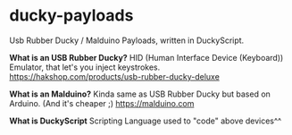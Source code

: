 # ducky-payloads
Usb Rubber Ducky / Malduino Payloads, written in DuckyScript.

**What is an USB Rubber Ducky?**
HID (Human Interface Device (Keyboard)) Emulator, that let's you inject keystrokes.
https://hakshop.com/products/usb-rubber-ducky-deluxe

**What is an Malduino?**
Kinda same as USB Rubber Ducky but based on Arduino. (And it's cheaper ;)
https://malduino.com

**What is DuckyScript**
Scripting Language used to "code" above devices^^
